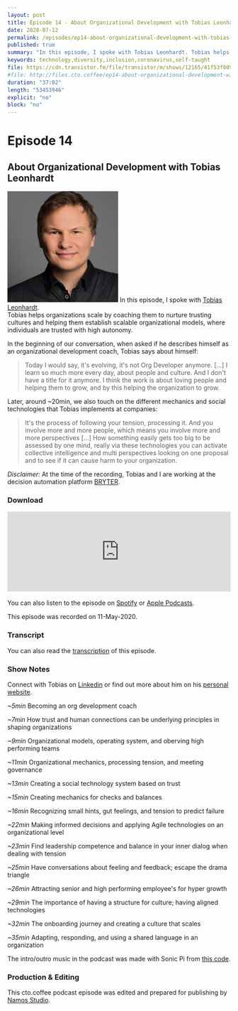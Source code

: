 ```yaml
---
layout: post
title: Episode 14 - About Organizational Development with Tobias Leonhardt
date: 2020-07-12
permalink: /episodes/ep14-about-organizational-development-with-tobias-leonhardt/
published: true
summary: "In this episode, I spoke with Tobias Leonhardt. Tobias helps organizations scale by coaching them to nurture trusting cultures and helping them establish scalable organizational models, where individuals are trusted with high autonomy."
keywords: technology,diversity,inclusion,coronavirus,self-taught
file: https://cdn.transistor.fm/file/transistor/m/shows/12165/41f53f80910a68f6343ce65e854d12e1.mp3
#file: http://files.cto.coffee/ep14-about-organizational-development-with-tobias-leonhardt/cto.coffee__ep14.mp3
duration: "37:02"
length: "53453946"
explicit: "no"
block: "no"
---
```


# Episode 14
## About Organizational Development with Tobias Leonhardt

<p>
  <img class="aboutimg" src="/static/img/ep14-tobias.jpg" />
  In this episode, I spoke with <a href="https://www.linkedin.com/in/tobiasleonhardt/">Tobias Leonhardt</a>. <br> Tobias helps organizations scale by coaching them to nurture trusting cultures and helping them establish scalable organizational models, where individuals are trusted with high autonomy. 
</p>
<div style='clear: both;'></div>

In the beginning of our conversation, when asked if he describes himself as an organizational development coach, Tobias says about himself:

> Today I would say, it's evolving, it's not Org Developer anymore. [...] I learn so much more every day, about people and culture. And I don't have a title for it anymore. I think the work is about loving people and helping them to grow, and by this helping the organization to grow.

Later, around ~20min, we also touch on the different mechanics and social technologies that Tobias implements at companies:

> It's the process of following your tension, processing it. And you involve more and more people, which means you involve more and more perspectives [...] How something easily gets too big to be assessed by one mind, really via these technologies you can activate collective intelligence and multi perspectives looking on one proposal and to see if it can cause harm to your organization.

_Disclaimer:_ At the time of the recording, Tobias and I are working at the decision automation platform [BRYTER](https://bryter.io).

### Download

<iframe width="100%" height="180" frameborder="no" scrolling="no" seamless src="https://share.transistor.fm/e/573a2939"></iframe>

You can also listen to the episode on [Spotify][spotify-show] or [Apple Podcasts][apple-podcasts-show].

This episode was recorded on 11-May-2020.

### Transcript

You can also read the [transcription](transcript) of this episode.

### Show Notes

Connect with Tobias on [Linkedin][tobias-linkedin] or find out more about him on his [personal website][tobias-website].

_~5min_ Becoming an org development coach

_~7min_  How trust and human connections can be underlying principles in shaping organizations

_~9min_  Organizational models, operating system, and oberving high performing teams

_~11min_ Organizational mechanics, processing tension, and meeting governance

_~13min_ Creating a social technology system based on trust

_~15min_ Creating mechanics for checks and balances

_~16min_ Recognizing small hints, gut feelings, and tension to predict failure

_~22min_ Making informed decisions and applying Agile technologies on an organizational level

_~23min_ Find leadership competence and balance in your inner dialog when dealing with tension

_~25min_ Have conversations about feeling and feedback; escape the drama triangle

_~26min_ Attracting senior and high performing employee's for hyper growth

_~29min_ The importance of having a structure for culture; having aligned technologies

_~32min_ The onboarding journey and creating a culture that scales

_~35min_ Adapting, responding, and using a shared language in an organization

The intro/outro music in the podcast was made with Sonic Pi from [this code][intro-music].

### Production & Editing

This cto.coffee podcast episode was edited and prepared for publishing by [Namos Studio][namos].

[bryter]: https://bryter.io/ 
[tobias-website]: https://www.tobiasleonhardt.de/
[tobias-linkedin]: https://www.linkedin.com/in/tobiasleonhardt/
[spotify-show]: https://open.spotify.com/show/1tTIPMUw3jT882J0dprLYq
[apple-podcasts-show]: https://podcasts.apple.com/de/podcast/cto-coffee-lets-talk-people-tech/id1327337875?l=en
[intro-music]: https://github.com/benjmin-r/music/blob/master/2017-12-04_cto.coffee-intro.rb
[namos]: https://namosstudio.com/
